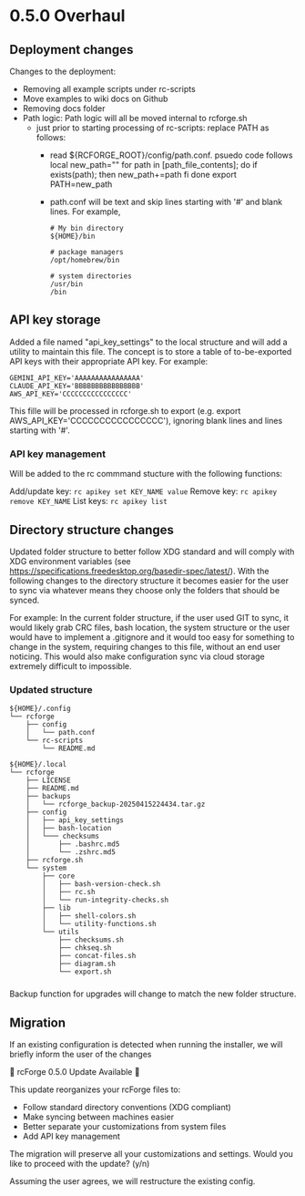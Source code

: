 # 0.5.0 Overhaul

## Deployment changes

Changes to the deployment:
- Removing all example scripts under rc-scripts
- Move examples to wiki docs on Github
- Removing docs folder
- Path logic:  Path logic will all be moved internal to rcforge.sh
	- just prior to starting processing of rc-scripts: replace PATH as follows:
		- read ${RCFORGE_ROOT}/config/path.conf. psuedo code follows
			local new_path=""
			for path in [path_file_contents]; do
				if exists(path); then
					new_path+=path
				fi
			done
			export PATH=new_path
		- path.conf will be text and skip lines starting with '#' and blank lines. For example,

			```
			# My bin directory
			${HOME}/bin

			# package managers
			/opt/homebrew/bin

			# system directories
			/usr/bin
			/bin
			```

## API key storage

Added a file named "api_key_settings" to the local structure and will add a utility to maintain this file. The concept is to store a table of to-be-exported API keys with their appropriate API key. For example:

	GEMINI_API_KEY='AAAAAAAAAAAAAAAA'
	CLAUDE_API_KEY='BBBBBBBBBBBBBBBB'
	AWS_API_KEY='CCCCCCCCCCCCCCCC'

This fille will be processed in rcforge.sh to export (e.g. export AWS_API_KEY='CCCCCCCCCCCCCCCC'), ignoring blank lines and lines starting with '#'.

### API key management
Will be added to the rc commmand stucture with the following functions:

Add/update key: `rc apikey set KEY_NAME value`
Remove key: `rc apikey remove KEY_NAME`
List keys: `rc apikey list`

## Directory structure changes

Updated folder structure to better follow XDG standard and will comply with XDG environment variables (see https://specifications.freedesktop.org/basedir-spec/latest/).  With the following changes to the directory structure it becomes easier for the user to sync via whatever means they choose only the folders that should be synced.

For example: In the current folder structure, if the user used GIT to sync, it would likely grab CRC files, bash location, the system structure or the user would have to implement a .gitignore and it would too easy for something to change in the system, requiring changes to this file, without an end user noticing. This would also make configuration sync via cloud storage extremely difficult to impossible.

### Updated structure

```
${HOME}/.config
└── rcforge
    ├── config
    │   └── path.conf
    └── rc-scripts
        └── README.md
```

```
${HOME}/.local
└── rcforge
    ├── LICENSE
    ├── README.md
    ├── backups
    │   └── rcforge_backup-20250415224434.tar.gz
    ├── config
    │   ├── api_key_settings
    │   ├── bash-location
    │   └─── checksums
    │       ├── .bashrc.md5
    │       └── .zshrc.md5
    ├── rcforge.sh
    └── system
        ├── core
        │   ├── bash-version-check.sh
        │   ├── rc.sh
        │   └── run-integrity-checks.sh
        ├── lib
        │   ├── shell-colors.sh
        │   └── utility-functions.sh
        └── utils
            ├── checksums.sh
            ├── chkseq.sh
            ├── concat-files.sh
            ├── diagram.sh
            └── export.sh
```

###
Backup function for upgrades will change to match the new folder structure.

## Migration
If an existing configuration is detected when running the installer, we will briefly inform the user of the changes

📣 rcForge 0.5.0 Update Available 📣

This update reorganizes your rcForge files to:
- Follow standard directory conventions (XDG compliant)
- Make syncing between machines easier
- Better separate your customizations from system files
- Add API key management

The migration will preserve all your customizations and settings.
Would you like to proceed with the update? (y/n)

Assuming the user agrees, we will restructure the existing config.